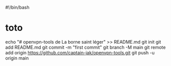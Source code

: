 #!/bin/bash

# toto

echo "# openvpn-tools de La borne saint léger" >> README.md
git init
git add README.md
git commit -m "first commit"
git branch -M main
git remote add origin https://github.com/captain-jak/openvpn-tools.git
git push -u origin main
